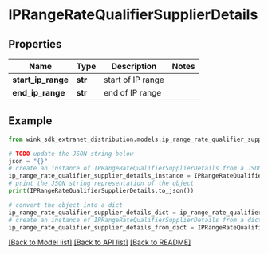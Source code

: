# IPRangeRateQualifierSupplierDetails


## Properties

Name | Type | Description | Notes
------------ | ------------- | ------------- | -------------
**start_ip_range** | **str** | start of IP range | 
**end_ip_range** | **str** | end of IP range | 

## Example

```python
from wink_sdk_extranet_distribution.models.ip_range_rate_qualifier_supplier_details import IPRangeRateQualifierSupplierDetails

# TODO update the JSON string below
json = "{}"
# create an instance of IPRangeRateQualifierSupplierDetails from a JSON string
ip_range_rate_qualifier_supplier_details_instance = IPRangeRateQualifierSupplierDetails.from_json(json)
# print the JSON string representation of the object
print(IPRangeRateQualifierSupplierDetails.to_json())

# convert the object into a dict
ip_range_rate_qualifier_supplier_details_dict = ip_range_rate_qualifier_supplier_details_instance.to_dict()
# create an instance of IPRangeRateQualifierSupplierDetails from a dict
ip_range_rate_qualifier_supplier_details_from_dict = IPRangeRateQualifierSupplierDetails.from_dict(ip_range_rate_qualifier_supplier_details_dict)
```
[[Back to Model list]](../README.md#documentation-for-models) [[Back to API list]](../README.md#documentation-for-api-endpoints) [[Back to README]](../README.md)


